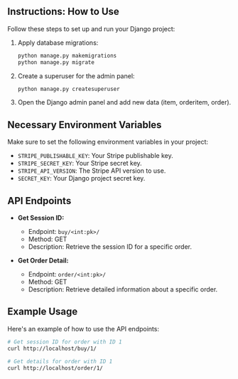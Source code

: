 ## Instructions: How to Use

Follow these steps to set up and run your Django project:

1. Apply database migrations:
    ```bash
    python manage.py makemigrations
    python manage.py migrate
    ```

2. Create a superuser for the admin panel:
    ```bash
    python manage.py createsuperuser
    ```

3. Open the Django admin panel and add new data (item, orderitem, order).

## Necessary Environment Variables

Make sure to set the following environment variables in your project:

- `STRIPE_PUBLISHABLE_KEY`: Your Stripe publishable key.
- `STRIPE_SECRET_KEY`: Your Stripe secret key.
- `STRIPE_API_VERSION`: The Stripe API version to use.
- `SECRET_KEY`: Your Django project secret key.

## API Endpoints

- **Get Session ID:**
  - Endpoint: `buy/<int:pk>/`
  - Method: GET
  - Description: Retrieve the session ID for a specific order.

- **Get Order Detail:**
  - Endpoint: `order/<int:pk>/`
  - Method: GET
  - Description: Retrieve detailed information about a specific order.

## Example Usage

Here's an example of how to use the API endpoints:

```bash
# Get session ID for order with ID 1
curl http://localhost/buy/1/

# Get details for order with ID 1
curl http://localhost/order/1/
